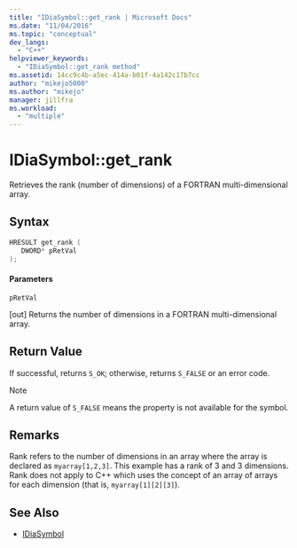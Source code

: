 ```yaml
---
title: "IDiaSymbol::get_rank | Microsoft Docs"
ms.date: "11/04/2016"
ms.topic: "conceptual"
dev_langs:
  - "C++"
helpviewer_keywords:
  - "IDiaSymbol::get_rank method"
ms.assetid: 14cc9c4b-a5ec-414a-b01f-4a142c17b7cc
author: "mikejo5000"
ms.author: "mikejo"
manager: jillfra
ms.workload:
  - "multiple"
---
```

# IDiaSymbol::get_rank
Retrieves the rank (number of dimensions) of a FORTRAN multi-dimensional array.

## Syntax

```C++
HRESULT get_rank ( 
   DWORD* pRetVal
);
```

#### Parameters
 `pRetVal`

[out] Returns the number of dimensions in a FORTRAN multi-dimensional array.

## Return Value
 If successful, returns `S_OK`; otherwise, returns `S_FALSE` or an error code.

> [!NOTE]
>  A return value of `S_FALSE` means the property is not available for the symbol.

## Remarks
 Rank refers to the number of dimensions in an array where the array is declared as `myarray[1,2,3]`. This example has a rank of 3 and 3 dimensions. Rank does not apply to C++ which uses the concept of an array of arrays for each dimension (that is, `myarray[1][2][3]`).

## See Also
- [IDiaSymbol](../../debugger/debug-interface-access/idiasymbol.md)